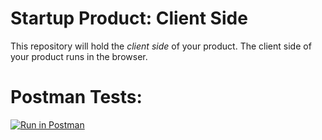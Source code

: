 # Startup Product: Client Side

This repository will hold the *client side* of your product. The client
side of your product runs in the browser.



# Postman Tests:

[![Run in Postman](https://run.pstmn.io/button.svg)](https://app.getpostman.com/run-collection/79087dd86e2a74a567d3)
